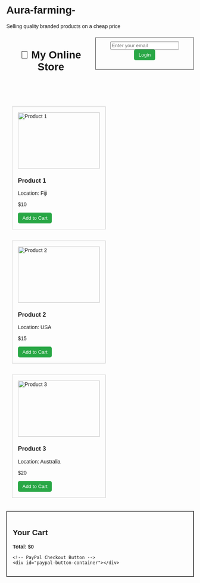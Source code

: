 # Aura-farming-
Selling quality branded products on a cheap price
<!DOCTYPE html>
<html lang="en">
<head>
  <meta charset="UTF-8">
  <meta name="viewport" content="width=device-width, initial-scale=1.0">
  <title>My Online Store</title>
  <style>
    body { font-family: Arial, sans-serif; margin: 20px; }
    header { display: flex; justify-content: space-between; align-items: center; }
    .product { border: 1px solid #ccc; padding: 15px; margin: 15px; display: inline-block; width: 220px; }
    .product img { width: 100%; height: 150px; object-fit: cover; }
    .cart { margin-top: 20px; padding: 15px; border: 2px solid #333; }
    button { background: #28a745; color: white; padding: 7px 12px; border: none; cursor: pointer; border-radius: 5px; }
    button:hover { background: #218838; }
    #loginBox { border: 1px solid #333; padding: 10px; margin-bottom: 20px; }
  </style>
</head>
<body>
  <header>
    <h1>🛒 My Online Store</h1>
    <div id="loginBox">
      <input type="email" id="email" placeholder="Enter your email">
      <button onclick="login()">Login</button>
      <p id="user"></p>
    </div>
  </header>

  <!-- Products Section -->
  <div class="product">
    <img src="product1.jpg" alt="Product 1">
    <h3>Product 1</h3>
    <p>Location: Fiji</p>
    <p>$10</p>
    <button onclick="addToCart('Product 1', 10)">Add to Cart</button>
  </div>

  <div class="product">
    <img src="product2.jpg" alt="Product 2">
    <h3>Product 2</h3>
    <p>Location: USA</p>
    <p>$15</p>
    <button onclick="addToCart('Product 2', 15)">Add to Cart</button>
  </div>

  <div class="product">
    <img src="product3.jpg" alt="Product 3">
    <h3>Product 3</h3>
    <p>Location: Australia</p>
    <p>$20</p>
    <button onclick="addToCart('Product 3', 20)">Add to Cart</button>
  </div>

  <!-- Cart Section -->
  <div class="cart">
    <h2>Your Cart</h2>
    <ul id="cartItems"></ul>
    <p><strong>Total: $<span id="total">0</span></strong></p>
    
    <!-- PayPal Checkout Button -->
    <div id="paypal-button-container"></div>
  </div>

  <!-- PayPal SDK -->
  <script src="https://www.paypal.com/sdk/js?client-id=YOUR_CLIENT_ID&currency=USD"></script>

  <script>
    let cart = [];
    let total = 0;
    let userEmail = "";

    function login() {
      userEmail = document.getElementById("email").value;
      document.getElementById("user").textContent = "Logged in as: " + userEmail;
    }

    function addToCart(product, price) {
      cart.push({ product, price });
      total += price;
      updateCart();
    }

    function updateCart() {
      let cartList = document.getElementById("cartItems");
      cartList.innerHTML = "";
      cart.forEach(item => {
        let li = document.createElement("li");
        li.textContent = item.product + " - $" + item.price;
        cartList.appendChild(li);
      });
      document.getElementById("total").textContent = total;

      // Update PayPal Button
      renderPayPal();
    }

    function renderPayPal() {
      paypal.Buttons({
        createOrder: function(data, actions) {
          return actions.order.create({
            purchase_units: [{
              amount: { value: total.toString() }
            }]
          });
        },
        onApprove: function(data, actions) {
          return actions.order.capture().then(function(details) {
            alert("✅ Transaction completed by " + details.payer.name.given_name);
          });
        }
      }).render('#paypal-button-container');
    }
  </script>
</body>
</html>
